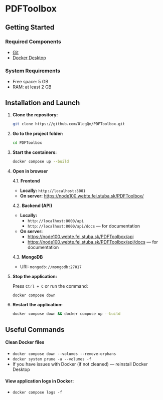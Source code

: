 # PDFToolbox

## Getting Started

### Required Components
- [Git](https://git-scm.com/downloads)
- [Docker Desktop](https://www.docker.com/products/docker-desktop/)

### System Requirements
- Free space: 5 GB
- RAM: at least 2 GB

## Installation and Launch

1. **Clone the repository:**

    ```bash
    git clone https://github.com/OlegQm/PDFToolbox.git
    ```

2. **Go to the project folder:**

    ```bash
    cd PDFToolbox
    ```

3. **Start the containers:**

    ```bash
    docker compose up --build
    ```

4. **Open in browser**

   4.1. **Frontend**  
   - **Locally:** `http://localhost:3001`  
   - **On server:** <https://node100.webte.fei.stuba.sk/PDFToolbox/>

   4.2. **Backend (API)**  
   - **Locally:**  
     - `http://localhost:8000/api`  
     - `http://localhost:8000/api/docs` — for documentation  
   - **On server:**  
     - <https://node100.webte.fei.stuba.sk/PDFToolbox/api>  
     - <https://node100.webte.fei.stuba.sk/PDFToolbox/api/docs> — for documentation

   4.3. **MongoDB**  
   - URI: `mongodb://mongodb:27017`

6. **Stop the application:**

    Press `Ctrl + C` or run the command:

    ```bash
    docker compose down
    ```

7. **Restart the application:**

    ```bash
    docker compose down && docker compose up --build
    ```

## Useful Commands
#### Clean Docker files
- `docker compose down --volumes --remove-orphans`
- `docker system prune -a --volumes -f`
- If you have issues with Docker (if not cleaned) — reinstall Docker Desktop
#### View application logs in Docker:
- `docker compose logs -f`
